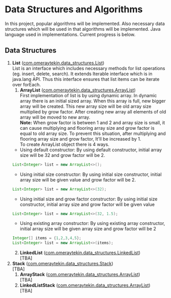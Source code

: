 
# Data Structures and Algorithms

In this project, popular algorithms will be implemented. Also necessary data structures which will be used in that algorithms will be implemented. Java language used in implementations. Current progress is below.

## Data Structures

1. <b>List</b> ([com.omeraytekin.data_structures.List](src/com/omeraytekin/data_structures/List.java))</br>
List is an interface which includes necessary methods for list operations (eg. insert, delete, search). It extends Iterable interface which is in java.lang API. Thus this interface ensures that list items can be iterate over forEach. 
    1. <b>ArrayList</b> ([com.omeraytekin.data_structures.ArrayList](src/com/omeraytekin/data_structures/ArrayList.java))</br>
    First implementation of list is by using dynamic array. In dynamic array there is an initial sized array. When this array is full, new bigger array will be created. This new array size will be old array size multiplied by grow factor. After creating new array all elements of old array will be moved to new array.</br>
    <b>Note:</b> When grow factor is between 1 and 2 and array size is small, it can cause multiplying and flooring array size and grow factor is equal to old array size. To prevent this situation, after multiplying and flooring array size and grow factor, It'll be increased by 1.</br>
    To create ArrayList object there is 4 ways.</br>
    - Using default constructor: By using default constructor, initial array size will be 32 and grow factor will be 2.</br>
    ```java
    List<Integer> list = new ArrayList<>();
    ```
    - Using initial size constructor: By using initial size constructor, initial array size will be given value and grow factor will be 2.</br>
    ```java
    List<Integer> list = new ArrayList<>(32);
    ```
    - Using initial size and grow factor constructor: By using initial size constructor, initial array size and grow factor will be given value</br>
    ```java
    List<Integer> list = new ArrayList<>(32, 1.5);
    ```
    - Using existing array constructor: By using existing array constructor, initial array size will be given array size and grow factor will be 2</br>
    ```java
    Integer[] items = {1,2,3,4,5};
    List<Integer> list = new ArrayList<>(items);
    ```
    2. <b>LinkedList</b> ([com.omeraytekin.data_structures.LinkedList](src/com/omeraytekin/data_structures/LinkedList.java))</br>
    [TBA]
2. <b>Stack</b> ([com.omeraytekin.data_structures.Stack](src/com/omeraytekin/data_structures/Stack.java))</br>
    [TBA]
    1. <b>ArrayStack</b> ([com.omeraytekin.data_structures.ArrayList](src/com/omeraytekin/data_structures/ArrayStack.java))</br>
    [TBA]
    2. <b>LinkedListStack</b> ([com.omeraytekin.data_structures.ArrayList](src/com/omeraytekin/data_structures/LinkedListStack.java))</br>
    [TBA]
